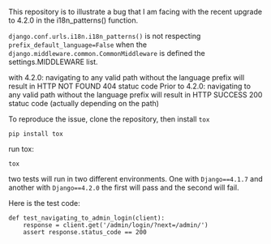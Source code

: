 
This repository is to illustrate a bug that I am facing with the recent upgrade to 4.2.0 in the i18n_patterns() function.

`django.conf.urls.i18n.i18n_patterns()` is not respecting `prefix_default_language=False` when the `django.middleware.common.CommonMiddleware` is defined the settings.MIDDLEWARE list. 

with 4.2.0:     navigating to any valid path without the language prefix will result in HTTP NOT FOUND 404 statuc code
Prior to 4.2.0: navigating to any valid path without the language prefix will result in HTTP SUCCESS 200 statuc code (actually depending on the path)



To reproduce the issue, clone the repository, then install `tox`

```
pip install tox
```

run tox:

```
tox
```

two tests will run in two different environments. 
One with `Django==4.1.7` and another with `Django==4.2.0`
the first will pass and the second will fail.

Here is the test code:

```
def test_navigating_to_admin_login(client):
    response = client.get('/admin/login/?next=/admin/')
    assert response.status_code == 200
```


